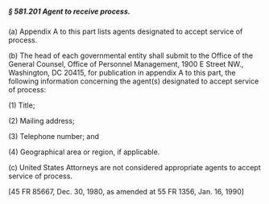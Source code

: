 ##### § 581.201 Agent to receive process. #####

(a) Appendix A to this part lists agents designated to accept service of process.

(b) The head of each governmental entity shall submit to the Office of the General Counsel, Office of Personnel Management, 1900 E Street NW., Washington, DC 20415, for publication in appendix A to this part, the following information concerning the agent(s) designated to accept service of process:

(1) Title;

(2) Mailing address;

(3) Telephone number; and

(4) Geographical area or region, if applicable.

(c) United States Attorneys are not considered appropriate agents to accept service of process.

[45 FR 85667, Dec. 30, 1980, as amended at 55 FR 1356, Jan. 16, 1990]